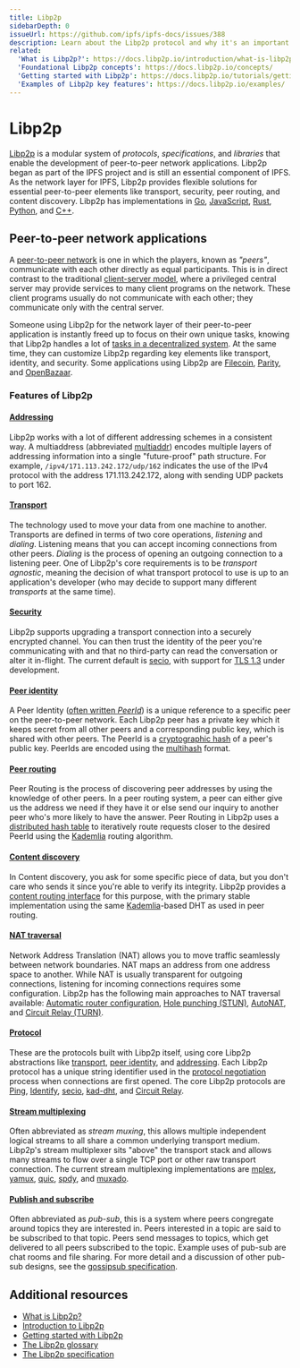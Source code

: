 ```yaml
---
title: Libp2p
sidebarDepth: 0
issueUrl: https://github.com/ipfs/ipfs-docs/issues/388
description: Learn about the Libp2p protocol and why it's an important ingredient in how IPFS works.
related:
  'What is Libp2p?': https://docs.libp2p.io/introduction/what-is-libp2p/
  'Foundational Libp2p concepts': https://docs.libp2p.io/concepts/
  'Getting started with Libp2p': https://docs.libp2p.io/tutorials/getting-started/
  'Examples of Libp2p key features': https://docs.libp2p.io/examples/
---
```


# Libp2p

[Libp2p](https://libp2p.io/) is a modular system of _protocols_, _specifications_, and _libraries_ that enable the development of peer-to-peer network applications. Libp2p began as part of the IPFS project and is still an essential component of IPFS. As the network layer for IPFS, Libp2p provides flexible solutions for essential peer-to-peer elements like transport, security, peer routing, and content discovery. Libp2p has implementations in [Go](https://github.com/libp2p/go-libp2p), [JavaScript](https://github.com/libp2p/js-libp2p), [Rust](https://github.com/libp2p/rust-libp2p), [Python](https://github.com/libp2p/py-libp2p), and [C++](https://github.com/soramitsu/libp2p).

## Peer-to-peer network applications

A [peer-to-peer network](https://docs.libp2p.io/reference/glossary/#peer-to-peer-p2p) is one in which the players, known as _"peers"_, communicate with each other directly as equal participants. This is in direct contrast to the traditional [client-server model](https://docs.libp2p.io/reference/glossary/#client-server), where a privileged central server may provide services to many client programs on the network. These client programs usually do not communicate with each other; they communicate only with the central server.

Someone using Libp2p for the network layer of their peer-to-peer application is instantly freed up to focus on their own unique tasks, knowing that Libp2p handles a lot of [tasks in a decentralized system](https://hub.packtpub.com/libp2p-the-modular-p2p-network-stack-by-ipfs-for-better-decentralized-computing/). At the same time, they can customize Libp2p regarding key elements like transport, identity, and security. Some applications using Libp2p are [Filecoin](https://filecoin.io/), [Parity](https://www.parity.io/why-libp2p/), and [OpenBazaar](https://www.openbazaar.org/).

### Features of Libp2p

#### [Addressing](https://docs.libp2p.io/concepts/addressing/)

Libp2p works with a lot of different addressing schemes in a consistent way. A multiaddress (abbreviated [multiaddr](https://github.com/multiformats/multiaddr)) encodes multiple layers of addressing information into a single "future-proof" path structure. For example, `/ipv4/171.113.242.172/udp/162` indicates the use of the IPv4 protocol with the address 171.113.242.172, along with sending UDP packets to port 162.

#### [Transport](https://docs.libp2p.io/concepts/transport/)

The technology used to move your data from one machine to another. Transports are defined in terms of two core operations, _listening_ and _dialing_. Listening means that you can accept incoming connections from other peers. _Dialing_ is the process of opening an outgoing connection to a listening peer. One of Libp2p's core requirements is to be _transport agnostic_, meaning the decision of what transport protocol to use is up to an application's developer (who may decide to support many different _transports_ at the same time).

#### [Security](https://docs.libp2p.io/introduction/what-is-libp2p/#security)

Libp2p supports upgrading a transport connection into a securely encrypted channel. You can then trust the identity of the peer you're communicating with and that no third-party can read the conversation or alter it in-flight. The current default is [secio](https://docs.libp2p.io/concepts/secure-comms/), with support for [TLS 1.3](https://www.ietf.org/blog/tls13/) under development.

#### [Peer identity](https://docs.libp2p.io/concepts/peer-id/)

A Peer Identity ([often written _PeerId_](https://docs.libp2p.io/reference/glossary/#peerid)) is a unique reference to a specific peer on the peer-to-peer network. Each Libp2p peer has a private key which it keeps secret from all other peers and a corresponding public key, which is shared with other peers. The PeerId is a [cryptographic hash](https://en.wikipedia.org/wiki/Cryptographic_hash_function) of a peer's public key. PeerIds are encoded using the [multihash](https://docs.libp2p.io/reference/glossary/#multihash) format.

#### [Peer routing](https://docs.libp2p.io/introduction/what-is-libp2p/#peer-routing)

Peer Routing is the process of discovering peer addresses by using the knowledge of other peers. In a peer routing system, a peer can either give us the address we need if they have it or else send our inquiry to another peer who's more likely to have the answer. Peer Routing in Libp2p uses a [distributed hash table](https://docs.libp2p.io/reference/glossary/#dht) to iteratively route requests closer to the desired PeerId using the [Kademlia](https://en.wikipedia.org/wiki/Kademlia) routing algorithm.

#### [Content discovery](https://docs.libp2p.io/introduction/what-is-libp2p/#content-discovery)

In Content discovery, you ask for some specific piece of data, but you don't care who sends it since you're able to verify its integrity. Libp2p provides a [content routing interface](https://github.com/libp2p/interface-content-routing) for this purpose, with the primary stable implementation using the same [Kademlia](https://en.wikipedia.org/wiki/Kademlia)-based DHT as used in peer routing.

#### [NAT traversal](https://docs.libp2p.io/concepts/nat/)

Network Address Translation (NAT) allows you to move traffic seamlessly between network boundaries. NAT maps an address from one address space to another. While NAT is usually transparent for outgoing connections, listening for incoming connections requires some configuration. Libp2p has the following main approaches to NAT traversal available: [Automatic router configuration](https://docs.libp2p.io/concepts/nat/#automatic-router-configuration), [Hole punching (STUN)](https://docs.libp2p.io/concepts/nat/#hole-punching-stun), [AutoNAT](https://docs.libp2p.io/concepts/nat/#autonat), and [Circuit Relay (TURN)](https://docs.libp2p.io/concepts/nat/#circuit-relay-turn).

#### [Protocol](https://docs.libp2p.io/concepts/protocols/)

These are the protocols built with Libp2p itself, using core Libp2p abstractions like [transport](https://docs.libp2p.io/concepts/transport/), [peer identity](https://docs.libp2p.io/concepts/peer-id/), and [addressing](https://docs.libp2p.io/concepts/addressing/). Each Libp2p protocol has a unique string identifier used in the [protocol negotiation](https://docs.libp2p.io/concepts/protocols/#protocol-negotiation) process when connections are first opened. The core Libp2p protocols are [Ping](https://docs.libp2p.io/concepts/protocols/#ping), [Identify](https://docs.libp2p.io/concepts/protocols/#identify), [secio](https://docs.libp2p.io/concepts/protocols/#secio), [kad-dht](https://docs.libp2p.io/concepts/protocols/#kad-dht), and [Circuit Relay](https://docs.libp2p.io/concepts/protocols/#circuit-relay).

#### [Stream multiplexing](https://docs.libp2p.io/concepts/stream-multiplexing/)

Often abbreviated as _stream muxing_, this allows multiple independent logical streams to all share a common underlying transport medium. Libp2p's stream multiplexer sits "above" the transport stack and allows many streams to flow over a single TCP port or other raw transport connection. The current stream multiplexing implementations are [mplex](https://docs.libp2p.io/concepts/stream-multiplexing/#mplex), [yamux](https://docs.libp2p.io/concepts/stream-multiplexing/#yamux), [quic](https://docs.libp2p.io/concepts/stream-multiplexing/#quic), [spdy](https://docs.libp2p.io/concepts/stream-multiplexing/#spdy), and [muxado](https://docs.libp2p.io/concepts/stream-multiplexing/#muxado).

#### [Publish and subscribe](https://docs.libp2p.io/concepts/publish-subscribe/)

Often abbreviated as _pub-sub_, this is a system where peers congregate around topics they are interested in. Peers interested in a topic are said to be subscribed to that topic. Peers send messages to topics, which get delivered to all peers subscribed to the topic. Example uses of pub-sub are chat rooms and file sharing. For more detail and a discussion of other pub-sub designs, see the [gossipsub specification](https://github.com/libp2p/specs/blob/master/pubsub/gossipsub/README.md).

## Additional resources

- [What is Libp2p?](https://docs.libp2p.io/introduction/what-is-libp2p/)
- [Introduction to Libp2p](https://www.youtube.com/embed/CRe_oDtfRLw)
- [Getting started with Libp2p](https://docs.libp2p.io/tutorials/getting-started/)
- [The Libp2p glossary](https://docs.libp2p.io/reference/glossary/)
- [The Libp2p specification](https://github.com/libp2p/specs)
